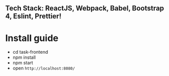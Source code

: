 ## Tech Stack: ReactJS, Webpack, Babel, Bootstrap 4, Eslint, Prettier!

# Install guide

- cd task-frontend
- npm install
- npm start
- open `http://localhost:8080/`